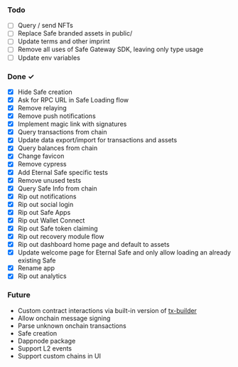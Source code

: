 ### Todo

- [ ] Query / send NFTs
- [ ] Replace Safe branded assets in public/
- [ ] Update terms and other imprint
- [ ] Remove all uses of Safe Gateway SDK, leaving only type usage
- [ ] Update env variables

### Done ✓

- [x] Hide Safe creation
- [x] Ask for RPC URL in Safe Loading flow
- [x] Remove relaying
- [x] Remove push notifications
- [x] Implement magic link with signatures
- [x] Query transactions from chain
- [x] Update data export/import for transactions and assets
- [x] Query balances from chain
- [x] Change favicon
- [x] Remove cypress
- [x] Add Eternal Safe specific tests
- [x] Remove unused tests
- [x] Query Safe Info from chain
- [x] Rip out notifications
- [x] Rip out social login
- [x] Rip out Safe Apps
- [x] Rip out Wallet Connect
- [x] Rip out Safe token claiming
- [x] Rip out recovery module flow
- [x] Rip out dashboard home page and default to assets
- [x] Update welcome page for Eternal Safe and only allow loading an already existing Safe
- [x] Rename app
- [x] Rip out analytics

### Future

- Custom contract interactions via built-in version of [tx-builder](https://github.com/safe-global/safe-react-apps/tree/development/apps/tx-builder)
- Allow onchain message signing
- Parse unknown onchain transactions
- Safe creation
- Dappnode package
- Support L2 events
- Support custom chains in UI
